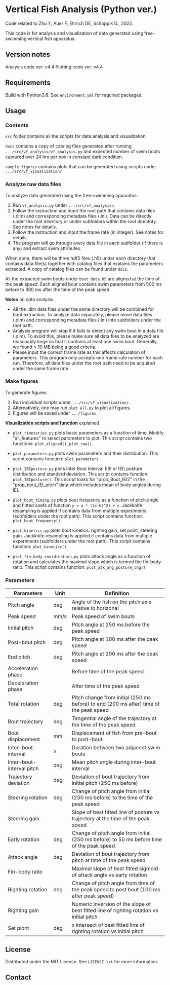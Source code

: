 # Vertical Fish Analysis (Python ver.)

Code related to Zhu Y, Auer F, Ehrlich DE, Schoppik D., 2022.

This code is for analysis and visualization of data generated using free-swimming vertical fish apparatus.

## Version notes

Analysis code ver: v4.4
Plotting code ver: v4.4

## Requirements

Build with Python3.8. See `environment.yml` for required packages.

## Usage

### Contents

`src` folder contains all the scripts for data analysis and visualization.

`docs` contains a copy of catalog files generated after running `.../src/vf_analysis/vf_analysis.py` and expected number of swim bouts captured over 24 hrs per box in constant dark condition.

`sample figures` contains plots that can be generated using scripts under `.../src/vf_visualization/`

### Analyze raw data files

To analyze data generated using the free-swimming apparatus:

1. Run `vf_analysis.py` under `.../src/vf_analysis/`.
2. Follow the instruction and input the root path that contains data files (.dlm) and corresponding metadata files (.ini). Data can be directly under the root directory or under subfolders within the root directoty. See notes for details.
3. Follow the instruction and input the frame rate (in integer). See notes for details.
4. The program will go through every data file in each subfolder (if there is any) and extract swim attributes.

When done, there will be three hdf5 files (.h5) under each directory that contains data file(s) together with catalog files that explains the parameters extracted. A copy of catalog files can be found under `docs`.

All the extracted swim bouts under `bout_data.h5` are aligned at the time of the peak speed. Each aligned bout contains swim parameters from 500 ms before to 300 ms after the time of the peak speed.

**Notes** on data analysis

- All the .dlm data files under the same directory will be combined for bout extraction. To analyze data separately, please move data files (.dlm) and corresponding metadata files (.ini) into subfolders under the root path.
- Analysis program will stop if it fails to detect any swim bout in a data file (.dlm). To avoid this, please make sure all data files to be analyzed are reasonably large so that it contains at least one swim bout. Generally, we found > 10 MB being a good criteria.
- Please input the correct frame rate as this affects calculation of parameters. This program only accepts one frame rate number for each run. Therefore, all data files under the root path need to be acquired under the same frame rate.

### Make figures

To generate figures:

1. Run individual scripts under `.../src/vf_visualization/`.
2. Alternatively, one may run `plot all.py` to plot all figures.
3. Figures will be saved under `.../figures`.

**Visualization scripts and function** explained

- `plot_timeseries.py` plots basic parameters as a function of time. Modify "all_features" to select parameters to plot. This script contains two functions: `plot_aligned()`, `plot_raw()`.

- `plot_parameters.py` plots swim parameters and their distribution. This script contains function: `plot_parameters`

- `plot_IBIposture.py` plots Inter Bout Interval (IBI or IEI) posture distribution and standard deviation. This script contains function: `plot_IBIposture()`. This script looks for "prop_Bout_IEI2" in the "prop_bout_IEI_pitch" data which includes mean of body angles during IEI.

- `plot_bout_timing.py` plots bout frequency as a function of pitch angle and fiitted coefs of function `y = a * ((x-b)^2) + c`. Jackknife resampling is applied if contains data from multiple experiments (subfolders under the root path). This script contains function: `plot_bout_frequency()`

- `plot_kinetics.py` plots bout kinetics: righting gain, set point, steering gain. Jackknife resampling is applied if contains data from multiple experiments (subfolders under the root path). This script contains function: `plot_kinetics()`
- `plot_fin_body_coordination.py` plots attack angle as a function of rotation and calculates the maximal slope which is termed the fin-body ratio. This script contains function: `plot_atk_ang_posture_chg()`

### Parameters

| Parameters                | Unit | Definition                                                                                |
| ------------------------- | ---- | ----------------------------------------------------------------------------------------- |
| Pitch angle               | deg  | Angle of the fish on the pitch axis relative to horizonal                                 |
| Peak speed                | mm/s | Peak speed of swim bouts                                                                  |
| Initial pitch             | deg  | Pitch angle at 250 ms before the peak speed                                               |
| Post-bout pitch           | deg  | Pitch angle at 100 ms after the peak speed                                                |
| End pitch                 | deg  | Pitch angle at 200 ms after the peak speed                                                |
| Acceleration phase        |      | Before time of the peak speed                                                             |
| Deceleration phase        |      | After time of the peak speed                                                              |
| Total rotation            | deg  | Pitch change from initial (250 ms before) to end (200 ms after) time of the peak speed    |
| Bout trajectory           | deg  | Tangential angle of the trajectory at the time of the peak speed                          |
| Bout displacement         | mm   | Displacement of fish from pre-bout to post-bout                                           |
| Inter-bout interval       | s    | Duration between two adjacent swim bouts                                                  |
| Inter-bout-interval pitch | deg  | Mean pitch angle during inter-bout interval                                               |
| Trajectory deviation      | deg  | Deviation of bout trajectory from initial pitch (250 ms before)                           |
| Steering rotation         | deg  | Change of pitch angle from initial (250 ms before) to the time of the peak speed          |
| Steering gain             |      | Slope of best fitted line of posture vs trajectory at the time of the peak speed          |
| Early rotation            | deg  | Change of pitch angle from initial (250 ms before) to 50 ms before time of the peak speed |
| Attack angle              | deg  | Deviation of bout trajectory from pitch at time of the peak speed                         |
| Fin-body ratio            |      | Maximal slope of best fitted sigmoid of attack angle vs early rotation                    |
| Righting rotation         | deg  | Change of pitch angle from time of the peak speed to post bout (100 ms after peak speed)  |
| Righting gain             |      | Numeric inversion of the slope of best fitted line of righting rotation vs initial pitch  |
| Set piont                 | deg  | x intersect of best fitted line of righting rotation vs initial pitch                     |

## License

Distributed under the MIT License. See `LICENSE.txt` for more information.

## Contact
